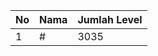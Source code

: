 | No | Nama            | Jumlah Level |
|----|-----------------|--------------|
| 1  | #    |    3035        |
